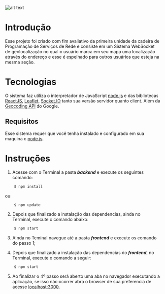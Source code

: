 ![alt text](https://github.com/Roonway/geo-location/tree/master/frontend/src/asset/logo.svg?raw=true)

# Introdução

Esse projeto foi criado com fim avaliativo da primeira unidade da cadeira de Programação de Serviços de Rede e consiste em um Sistema WebSocket de geolocalização no qual o usuário marca em seu mapa uma localização através do endereço e esse é espelhado para outros usuários que esteja na mesma seção.

# Tecnologias 

O sistema faz utiliza o interpretador de JavaScript [node.js](https://nodejs.org/en/) e das bibliotecas [ReactJS](https://pt-br.reactjs.org/), [Leaflet](https://react-leaflet.js.org/en/), [Socket.IO](https://socket.io/) tanto sua versão servidor quanto client. Além da [Geocoding API](https://cloud.google.com/maps-platform?hl=pt) do Google.

## Requisitos

Esse sistema requer que você tenha instalado e configurado em sua maquina o [node.js](https://nodejs.org/en/).

# Instruções 

1. Acesse com o Terminal a pasta **_backend_** e execute os seguintes comando:

```bash
    $ npm install
```
ou

```bash
    $ npm update
```
2. Depois que finalizado a instalação das dependencias, ainda no Terminal, execute o comando abaixo:

```bash
    $ npm start
```
3. Ainda no Teminal navegue até a pasta **_frontend_** e execute os comando do passo 1;

4. Depois que finalizado a instalação das dependencias do  **_frontend_**, no Terminal, execute o comando a seguir:

```bash
    $ npm start
```
5. Ao finalizar o 4º passo será aberto uma aba no navegador executando a aplicação, se isso não ocorrer abra o browser de sua preferencia de acesse [localhost:3000](http://localhost:3000/).